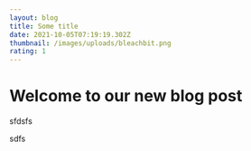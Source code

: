 ```yaml
---
layout: blog
title: Some title
date: 2021-10-05T07:19:19.302Z
thumbnail: /images/uploads/bleachbit.png
rating: 1
---
```

# Welcome to our new blog post

sfdsfs

sdfs